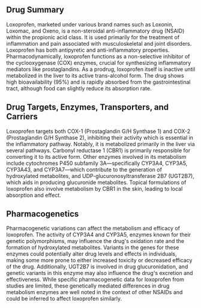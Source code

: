 ## Drug Summary
Loxoprofen, marketed under various brand names such as Loxonin, Loxomac, and Oxeno, is a non-steroidal anti-inflammatory drug (NSAID) within the propionic acid class. It is used primarily for the treatment of inflammation and pain associated with musculoskeletal and joint disorders. Loxoprofen has both antipyretic and anti-inflammatory properties. Pharmacodynamically, loxoprofen functions as a non-selective inhibitor of the cyclooxygenase (COX) enzymes, crucial for synthesizing inflammatory mediators like prostaglandins. As a prodrug, loxoprofen itself is inactive until metabolized in the liver to its active trans-alcohol form. The drug shows high bioavailability (95%) and is rapidly absorbed from the gastrointestinal tract, although food can slightly reduce its absorption rate.

## Drug Targets, Enzymes, Transporters, and Carriers
Loxoprofen targets both COX-1 (Prostaglandin G/H Synthase 1) and COX-2 (Prostaglandin G/H Synthase 2), inhibiting their activity which is essential in the inflammatory pathway. Notably, it is metabolized primarily in the liver via several pathways. Carbonyl reductase 1 (CBR1) is primarily responsible for converting it to its active form. Other enzymes involved in its metabolism include cytochromes P450 subfamily 3A—specifically CYP3A4, CYP3A5, CYP3A43, and CYP3A7—which contribute to the generation of hydroxylated metabolites, and UDP-glucuronosyltransferase 2B7 (UGT2B7), which aids in producing glucuronide metabolites. Topical formulations of loxoprofen also involve metabolism by CBR1 in the skin, leading to local absorption and effect.

## Pharmacogenetics
Pharmacogenetic variations can affect the metabolism and efficacy of loxoprofen. The activity of CYP3A4 and CYP3A5, enzymes known for their genetic polymorphisms, may influence the drug's oxidation rate and the formation of hydroxylated metabolites. Variants in the genes for these enzymes could potentially alter drug levels and effects in individuals, making some more prone to either increased toxicity or decreased efficacy of the drug. Additionally, UGT2B7 is involved in drug glucuronidation, and genetic variants in this enzyme may also influence the drug's excretion and effectiveness. While specific pharmacogenetic data for loxoprofen from studies are limited, these genetically mediated differences in drug metabolism enzymes are well noted in the context of other NSAIDs and could be inferred to affect loxoprofen similarly.